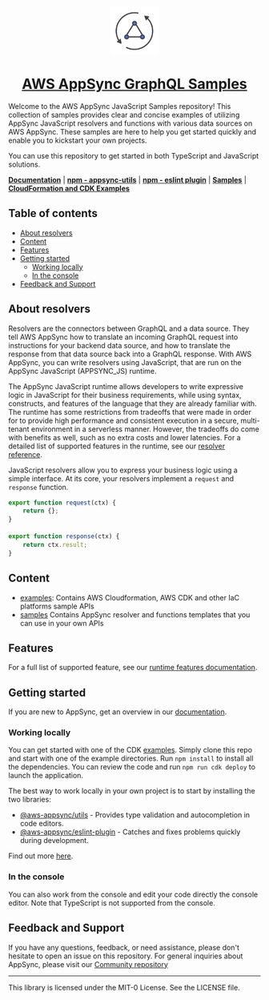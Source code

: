 <p align="center">
  <a href="https://docs.aws.amazon.com/appsync/latest/devguide/quickstart.html">
    <img src="./appsync-logo-600.png" height="96" />
    <h1 align="center">AWS AppSync GraphQL Samples</h1>
  </a>
</p>

Welcome to the AWS AppSync JavaScript Samples repository! This collection of samples provides clear and concise examples of utilizing AppSync JavaScript resolvers and functions with various data sources on AWS AppSync. These samples are here to help you get started quickly and enable you to kickstart your own projects.

You can use this repository to get started in both TypeScript and JavaScript solutions.

**[Documentation](https://docs.aws.amazon.com/appsync/latest/devguide/resolver-reference-overview-js.html)** | **[npm - appsync-utils](https://www.npmjs.com/package/@aws-appsync/utils)** | **[npm - eslint plugin](https://www.npmjs.com/package/@aws-appsync/eslint-plugin)** | **[Samples](./samples/)** | **[CloudFormation and CDK Examples](./examples/)**

## Table of contents <!-- omit in toc -->

- [About resolvers](#about-resolvers)
- [Content](#content)
- [Features](#features)
- [Getting started](#getting-started)
  - [Working locally](#working-locally)
  - [In the console](#in-the-console)
- [Feedback and Support](#feedback-and-support)

## About resolvers

Resolvers are the connectors between GraphQL and a data source. They tell AWS AppSync how to translate an incoming GraphQL request into instructions for your backend data source, and how to translate the response from that data source back into a GraphQL response. With AWS AppSync, you can write resolvers using JavaScript, that are run on the AppSync JavaScript (APPSYNC_JS) runtime.

The AppSync JavaScript runtime allows developers to write expressive logic in JavaScript for their business requirements, while using syntax, constructs, and features of the language that they are already familiar with. The runtime has some restrictions from tradeoffs that were made in order for to provide high performance and consistent execution in a secure, multi-tenant environment in a serverless manner. However, the tradeoffs do come with benefits as well, such as no extra costs and lower latencies. For a detailed list of supported features in the runtime, see our [resolver reference](https://docs.aws.amazon.com/appsync/latest/devguide/resolver-util-reference-js.html).

JavaScript resolvers allow you to express your business logic using a simple interface. At its core, your resolvers implement a `request` and `response` function.

```js
export function request(ctx) {
	return {};
}

export function response(ctx) {
	return ctx.result;
}
```

## Content

- [examples](./samples/): Contains AWS Cloudformation, AWS CDK and other IaC platforms sample APIs
- [samples](./samples/) Contains AppSync resolver and functions templates that you can use in your own APIs

## Features

For a full list of supported feature, see our [runtime features documentation](https://docs.aws.amazon.com/appsync/latest/devguide/resolver-util-reference-js.html).

## Getting started

If you are new to AppSync, get an overview in our [documentation](https://docs.aws.amazon.com/appsync/latest/devguide/what-is-appsync.html).

### Working locally

You can get started with one of the CDK [examples](./examples/cdk/). Simply clone this repo and start with one of the example directories. Run `npm install` to install all the dependencies. You can review the code and run `npm run cdk deploy` to launch the application.

The best way to work locally in your own project is to start by installing the two libraries:

- [@aws-appsync/utils](https://www.npmjs.com/package/@aws-appsync/utils) - Provides type validation and autocompletion in code editors.
- [@aws-appsync/eslint-plugin](https://www.npmjs.com/package/@aws-appsync/eslint-plugin) - Catches and fixes problems quickly during development.

Find out more [here](https://docs.aws.amazon.com/appsync/latest/devguide/resolver-reference-overview-js.html#utility-resolvers).

### In the console

You can also work from the console and edit your code directly the console editor. Note that TypeScript is not supported from the console.

## Feedback and Support

If you have any questions, feedback, or need assistance, please don't hesitate to open an issue on this repository. For general inquiries about AppSync, please visit our [Community repository](https://github.com/aws/aws-appsync-community)

---

This library is licensed under the MIT-0 License. See the LICENSE file.
